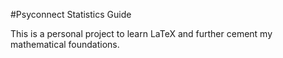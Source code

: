 #Psyconnect Statistics Guide

This is a personal project to learn LaTeX and further cement my mathematical foundations.